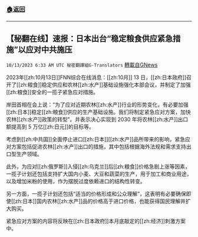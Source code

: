 ###  [:house:返回](README.md)
---


## 【秘翻在线】速报：日本出台“稳定粮食供应紧急措施”以应对中共施压
`10/13/2023 6:33 AM UTC 秘密翻譯組G-Translators` [轉載自GNews](https://gnews.org/articles/1827507)

2023年[[zh:10月13日]]FNN综合在线消息：[[zh:10月]] 13 日，[[zh:日本政府]]召开了[[zh:粮食]]稳定供应和农林[[zh:水产]]基础设施强化本部会议，并制定了加强[[zh:粮食]]安全的一揽子紧急应对措施。

岸田首相在会上说：“为了应对近期农林[[zh:水产]]行业的形势变化，有必要加强[[zh:日本]]稳定[[zh:粮食]]供应的生产基础设施。我们将制定紧急应对方案，加快农林[[zh:水产]]政策的转型”。并表示决心实现到 2030 年将农林[[zh:水产]]出口额提高到 5 万亿[[zh:日元]]的目标等。

考虑到[[zh:中共国]]全面停止进口[[zh:日本]][[zh:水产]]品所带来的影响，紧急应对方案包括促进农林[[zh:水产]]出口的措施，其中包括根据海外法规和需求支持出口型生产领域。

此外，为应对[[zh:俄罗斯]]入侵[[zh:乌克兰]]后[[zh:粮食]]价格急剧上涨等因素，一揽子计划还包括支持扩大国内小麦、大豆和蔬菜的生产，用于加工和商业用途，以及增加米粉的使用，作为摆脱过度依赖进口的结构性转变。

另一方面，一揽子计划还包括“适当的价格形成和公众理解”，这表明有必要确保即使[[zh:日本]]国内农林[[zh:水产]]品的价格高于进口价格，也能获得国民理解并扩大购买。

紧急应对方案的内容将反映在[[zh:日本政府]]本月底敲定的[[zh:经济]]刺激方案中。
